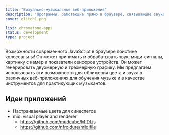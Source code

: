 ```yaml
---
title: "Визуально-музыкальные веб-приложения"
description: "Программы, работающие прямо в браузере, связывающие звуки и цвета вместе"
cover: glitch1.png

list: chromatone-apps
status: development
type: project
---
```


Возможности современного JavaSctipt в браузере поистине колоссальны! Он может принимать и обрабатывать звук, миди-сигналы, картинку с камер и показатели сенсоров устройств. Он может генерировать двухмерную и трехмерную графику. Мы предлагаем использовать эти возможности для сближения цвета и звука в различных веб-приложениях для обучения музыке и в качестве инструментов для практикующих музыкантов.

## Идеи приложений

- Настраиваемые цвета для синестетов
- midi visual player and renderer
  - https://github.com/mudcube/MIDI.js
  - https://github.com/nfroidure/midifile
